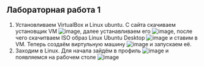 ## Лабораторная работа 1 

1) Установливаем VirtualBox и Linux ubuntu. С сайта скачиваем установщик VM ![image](https://github.com/user-attachments/assets/949726d3-ba68-4e33-bbb9-97c1db21fb3e), далее устанавливаем его ![image](https://github.com/user-attachments/assets/faf7d5d3-804f-4dd6-a656-a7731d99868f), после чего скачитваем ISO образ Linux Ubuntu Desktop ![image](https://github.com/user-attachments/assets/11c3563b-9da0-4589-be0a-8484d72fde70) и ставим в VM. Теперь создаём виртульную машину ![image](https://github.com/user-attachments/assets/cfc60637-d4a0-4ade-89ca-c6e3fb4649f7) и запускаем её.
2) Заходим в Linux. Для начала зайдём в профиль ![image](https://github.com/user-attachments/assets/49145f49-820f-45ed-a5bf-fe185c8016c9) и появляемся на рабочем столе ![image](https://github.com/user-attachments/assets/3d856fdc-8615-493a-95bc-a067ae0a0f25)

